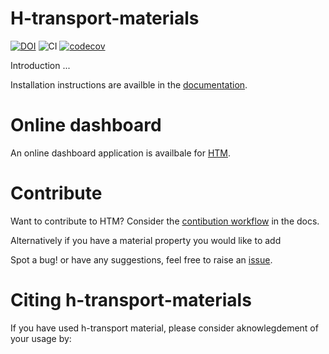 # H-transport-materials
[![DOI](https://zenodo.org/badge/488195123.svg)](https://zenodo.org/badge/latestdoi/488195123)
![CI](https://github.com/RemDelaporteMathurin/h_transport_materials/actions/workflows/ci.yml/badge.svg)
[![codecov](https://codecov.io/github/RemDelaporteMathurin/h-transport-materials/branch/main/graph/badge.svg?token=zroa7Y8If6)](https://codecov.io/github/RemDelaporteMathurin/h-transport-materials)

Introduction ...

Installation instructions are availble in the [documentation](https://h-transport-materials.readthedocs.io/en/latest/getting/index.html).

# Online dashboard

An online dashboard application is availbale for [HTM](https://htm-dashboard-uan5l4xr6a-od.a.run.app/). 


# Contribute

Want to contribute to HTM? Consider the [contibution workflow](https://h-transport-materials.readthedocs.io/en/latest/dev/contributing.html) in the docs.

Alternatively if you have a material property you would like to add

Spot a bug! or have any suggestions, feel free to raise an
[issue](https://github.com/RemDelaporteMathurin/h-transport-materials/issues/new).


# Citing h-transport-materials

If you have used h-transport material, please consider aknowlegdement of your usage by: